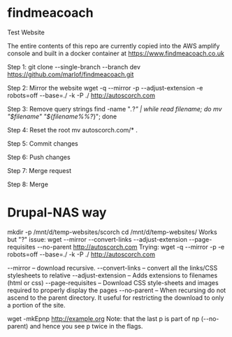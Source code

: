 # findmeacoach
Test Website

The entire contents of this repo are currently copied into the AWS amplify console and built in a docker container at https://www.findmeacoach.co.uk

Step 1: git clone --single-branch --branch dev https://github.com/marlof/findmeacoach.git

Step 2: Mirror the website
  wget -q --mirror -p --adjust-extension -e robots=off --base=./ -k -P ./ http://autoscorch.com

Step 3: Remove query strings
  find -name "*.*\?*" | while read filename; do mv "$filename" "${filename%%\?*}"; done

Step 4: Reset the root
  mv autoscorch.com/* .

Step 5: Commit changes

Step 6: Push changes

Step 7: Merge request

Step 8: Merge


# Drupal-NAS way
mkdir -p /mnt/d/temp-websites/scorch
cd /mnt/d/temp-websites/
Works but "?" issue:
  wget --mirror --convert-links --adjust-extension --page-requisites --no-parent http://autoscorch.com
Trying:
  wget -q --mirror -p -e robots=off --base=./ -k -P ./ http://autoscorch.com

--mirror – download recursive.
--convert-links – convert all the links/CSS stylesheets to relative
--adjust-extension – Adds extensions to filenames (html or css)
--page-requisites – Download CSS style-sheets and images required to properly display the pages
--no-parent – When recursing do not ascend to the parent directory. It useful for restricting the download to only a portion of the site.

wget -mkEpnp http://example.org
Note: that the last p is part of np (--no-parent) and hence you see p twice in the flags.
